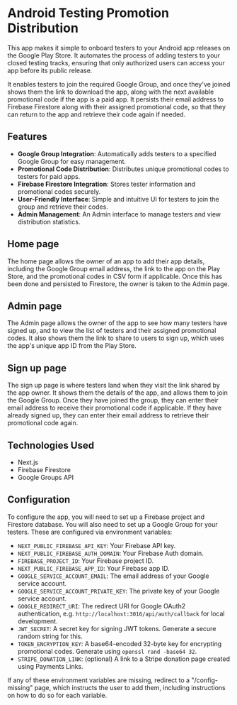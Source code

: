# Android Testing Promotion Distribution

This app makes it simple to onboard testers to your Android app releases on the Google Play Store.
It automates the process of adding testers to your closed testing tracks, ensuring that only authorized
users can access your app before its public release.

It enables testers to join the required Google Group, and once they've joined shows them the link to
download the app, along with the next available promotional code if the app is a paid app. It persists their
email address to Firebase Firestore along with their assigned promotional code, so that they can return to the app
and retrieve their code again if needed.

## Features

- **Google Group Integration**: Automatically adds testers to a specified Google Group for easy management.
- **Promotional Code Distribution**: Distributes unique promotional codes to testers for paid apps.
- **Firebase Firestore Integration**: Stores tester information and promotional codes securely.
- **User-Friendly Interface**: Simple and intuitive UI for testers to join the group and retrieve their codes.
- **Admin Management**: An Admin interface to manage testers and view distribution statistics.

## Home page

The home page allows the owner of an app to add their app details, including the Google Group email address,
the link to the app on the Play Store, and the promotional codes in CSV form if applicable. Once this has
been done and persisted to Firestore, the owner is taken to the Admin page.

## Admin page

The Admin page allows the owner of the app to see how many testers have signed up, and to view the list of
testers and their assigned promotional codes. It also shows them the link to share to users to sign up, which uses
the app's unique app ID from the Play Store.

## Sign up page

The sign up page is where testers land when they visit the link shared by the app owner. It shows them the
details of the app, and allows them to join the Google Group. Once they have joined the group, they can
enter their email address to receive their promotional code if applicable. If they have already signed up,
they can enter their email address to retrieve their promotional code again.

## Technologies Used

- Next.js
- Firebase Firestore
- Google Groups API

## Configuration

To configure the app, you will need to set up a Firebase project and Firestore database. You will also need to
set up a Google Group for your testers. These are configured via environment variables:

- `NEXT_PUBLIC_FIREBASE_API_KEY`: Your Firebase API key.
- `NEXT_PUBLIC_FIREBASE_AUTH_DOMAIN`: Your Firebase Auth domain.
- `FIREBASE_PROJECT_ID`: Your Firebase project ID.
- `NEXT_PUBLIC_FIREBASE_APP_ID`: Your Firebase app ID.
- `GOOGLE_SERVICE_ACCOUNT_EMAIL`: The email address of your Google service account.
- `GOOGLE_SERVICE_ACCOUNT_PRIVATE_KEY`: The private key of your Google service account.
- `GOOGLE_REDIRECT_URI`: The redirect URI for Google OAuth2 authentication, e.g. `http://localhost:3016/api/auth/callback` for local development.
- `JWT_SECRET`: A secret key for signing JWT tokens. Generate a secure random string for this.
- `TOKEN_ENCRYPTION_KEY`: A base64-encoded 32-byte key for encrypting promotional codes. Generate using `openssl rand -base64 32`.
- `STRIPE_DONATION_LINK`: (optional) A link to a Stripe donation page created using Payments Links.

If any of these environment variables are missing, redirect to a "/config-missing" page, which
instructs the user to add them, including instructions on how to do so for each variable.

